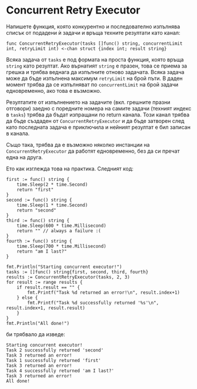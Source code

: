 # Concurrent Retry Executor

Напишете функция, която конкурентно и последователно изпълнява списък от подадени ѝ задачи и връща техните резултати като канал:

```
func ConcurrentRetryExecutor(tasks []func() string, concurrentLimit int, retryLimit int) <-chan struct {index int; result string}
```

Всяка задача от `tasks` е под формата на проста функция, която връща `string` като резултат. Ако върнатият `string` е празен, това се приема за грешка и трябва веднага да изпълните отново задачата. Всяка задача може да бъде изпълнена максимум `retryLimit` на брой пъти. В даден момент трябва да се изпълняват по `concurrentLimit` на брой задачи едновременно, ако това е възможно.

Резултатите от изпълнението на задачите (вкл. грешните празни отговори) заедно с поредните номера на самите задачи (техният индекс в `tasks`) трябва да бъдат изпращани по return канала. Този канал трябва да бъде създаден от `ConcurrentRetryExecutor` и да бъде затворен след като последната задача е приключила и нейният резултат е бил записан в канала.

Също така, трябва да е възможно няколко инстанции на `ConcurrentRetryExecutor` да работят едновременно, без да си пречат една на друга.

Ето как изглежда това на практика. Следният код:

```
first := func() string {
    time.Sleep(2 * time.Second)
    return "first"
}
second := func() string {
    time.Sleep(1 * time.Second)
    return "second"
}
third := func() string {
    time.Sleep(600 * time.Millisecond)
    return "" // always a failure :(
}
fourth := func() string {
    time.Sleep(700 * time.Millisecond)
    return "am I last?"
}

fmt.Println("Starting concurrent executor!")
tasks := []func() string{first, second, third, fourth}
results := ConcurrentRetryExecutor(tasks, 2, 3)
for result := range results {
    if result.result == "" {
        fmt.Printf("Task %d returned an error!\n", result.index+1)
    } else {
        fmt.Printf("Task %d successfully returned '%s'\n", result.index+1, result.result)
    }
}
fmt.Println("All done!")
```
би трябвало да изведе:

```
Starting concurrent executor!
Task 2 successfully returned 'second'
Task 3 returned an error!
Task 1 successfully returned 'first'
Task 3 returned an error!
Task 4 successfully returned 'am I last?'
Task 3 returned an error!
All done!
```
